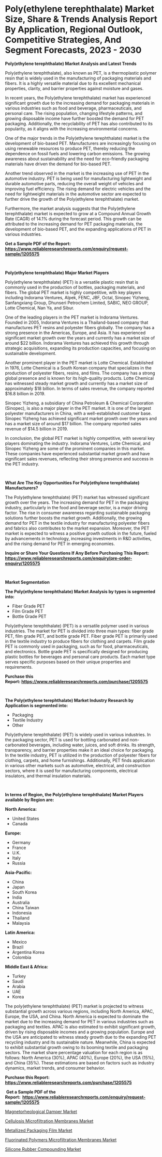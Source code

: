 <p><h1>Poly(ethylene terephthalate) Market Size, Share & Trends Analysis Report By Application, Regional Outlook, Competitive Strategies, And Segment Forecasts, 2023 - 2030</h1></p><p><strong>Poly(ethylene terephthalate) Market Analysis and Latest Trends</strong></p>
<p><p>Poly(ethylene terephthalate), also known as PET, is a thermoplastic polymer resin that is widely used in the manufacturing of packaging materials and fibers. It is a highly versatile material due to its excellent mechanical properties, clarity, and barrier properties against moisture and gases.</p><p>In recent years, the Poly(ethylene terephthalate) market has experienced significant growth due to the increasing demand for packaging materials in various industries such as food and beverage, pharmaceuticals, and personal care. The rising population, changing lifestyle patterns, and growing disposable income have further boosted the demand for PET packaging. Additionally, the recyclability of PET has also contributed to its popularity, as it aligns with the increasing environmental concerns.</p><p>One of the major trends in the Poly(ethylene terephthalate) market is the development of bio-based PET. Manufacturers are increasingly focusing on using renewable resources to produce PET, thereby reducing the dependence on fossil fuels and lowering carbon emissions. The growing awareness about sustainability and the need for eco-friendly packaging materials have driven the demand for bio-based PET.</p><p>Another trend observed in the market is the increasing use of PET in the automotive industry. PET is being used for manufacturing lightweight and durable automotive parts, reducing the overall weight of vehicles and improving fuel efficiency. The rising demand for electric vehicles and the need for lightweight materials in the automotive sector are expected to further drive the growth of the Poly(ethylene terephthalate) market.</p><p>Furthermore, the market analysis suggests that the Poly(ethylene terephthalate) market is expected to grow at a Compound Annual Growth Rate (CAGR) of 14.1% during the forecast period. This growth can be attributed to the increasing demand for PET packaging materials, the development of bio-based PET, and the expanding applications of PET in various industries.</p></p>
<p><strong>Get a Sample PDF of the Report:&nbsp; <a href="https://www.reliableresearchreports.com/enquiry/request-sample/1205575">https://www.reliableresearchreports.com/enquiry/request-sample/1205575</a></strong></p>
<p>&nbsp;</p>
<p><strong>Poly(ethylene terephthalate) Major Market Players</strong></p>
<p><p>Poly(ethylene terephthalate) (PET) is a versatile plastic resin that is commonly used in the production of bottles, packaging materials, and fibers. The global PET market is highly competitive, with key players including Indorama Ventures, Alpek, FENC, JBF, Octal, Sinopec Yizheng, Sanfangxiang Group, Dhunseri Petrochem Limited, SABIC, NEO GROUP, Lotte Chemical, Nan Ya, and Sibur.</p><p>One of the leading players in the PET market is Indorama Ventures. Founded in 2005, Indorama Ventures is a Thailand-based company that manufactures PET resins and polyester fibers globally. The company has a strong presence in the Americas, Europe, and Asia. It has experienced significant market growth over the years and currently has a market size of around $22 billion. Indorama Ventures has achieved this growth through strategic acquisitions, expanding its production capacities, and focusing on sustainable development.</p><p>Another prominent player in the PET market is Lotte Chemical. Established in 1976, Lotte Chemical is a South Korean company that specializes in the production of polyester fibers, resins, and films. The company has a strong global presence and is known for its high-quality products. Lotte Chemical has witnessed steady market growth and currently has a market size of approximately $18 billion. In terms of sales revenue, the company reported $16.8 billion in 2019.</p><p>Sinopec Yizheng, a subsidiary of China Petroleum & Chemical Corporation (Sinopec), is also a major player in the PET market. It is one of the largest polyester manufacturers in China, with a well-established customer base. Sinopec Yizheng has achieved significant market growth over the years and has a market size of around $17 billion. The company reported sales revenue of $14.5 billion in 2019.</p><p>In conclusion, the global PET market is highly competitive, with several key players dominating the industry. Indorama Ventures, Lotte Chemical, and Sinopec Yizheng are some of the prominent companies in this market. These companies have experienced substantial market growth and have significant sales revenues, reflecting their strong presence and success in the PET industry.</p></p>
<p>&nbsp;</p>
<p><strong>What Are The Key Opportunities For Poly(ethylene terephthalate) Manufacturers?</strong></p>
<p><p>The Poly(ethylene terephthalate) (PET) market has witnessed significant growth over the years. The increasing demand for PET in the packaging industry, particularly in the food and beverage sector, is a major driving factor. The rise in consumer awareness regarding sustainable packaging solutions further boosts the market growth. Additionally, the growing demand for PET in the textile industry for manufacturing polyester fibers and fabrics also contributes to the market expansion. Moreover, the PET market is expected to witness a positive growth outlook in the future, fueled by advancements in technology, increasing investments in R&D activities, and the rising demand for PET in emerging economies.</p></p>
<p><strong>Inquire or Share Your Questions If Any Before Purchasing This Report: <a href="https://www.reliableresearchreports.com/enquiry/pre-order-enquiry/1205575">https://www.reliableresearchreports.com/enquiry/pre-order-enquiry/1205575</a></strong></p>
<p>&nbsp;</p>
<p><strong>Market Segmentation</strong></p>
<p><strong>The Poly(ethylene terephthalate) Market Analysis by types is segmented into:</strong></p>
<p><ul><li>Fiber Grade PET</li><li>Film Grade PET</li><li>Bottle Grade PET</li></ul></p>
<p><p>Poly(ethylene terephthalate) (PET) is a versatile polymer used in various industries. The market for PET is divided into three main types: fiber grade PET, film grade PET, and bottle grade PET. Fiber grade PET is primarily used in the textile industry to produce fibers for clothing and carpets. Film grade PET is commonly used in packaging, such as for food, pharmaceuticals, and electronics. Bottle grade PET is specifically designed for producing plastic bottles for beverages and personal care products. Each market type serves specific purposes based on their unique properties and requirements.</p></p>
<p><strong>Purchase this Report:&nbsp;<a href="https://www.reliableresearchreports.com/purchase/1205575">https://www.reliableresearchreports.com/purchase/1205575</a></strong></p>
<p>&nbsp;</p>
<p><strong>The Poly(ethylene terephthalate) Market Industry Research by Application is segmented into:</strong></p>
<p><ul><li>Packaging</li><li>Textile Industry</li><li>Other</li></ul></p>
<p><p>Poly(ethylene terephthalate) (PET) is widely used in various industries. In the packaging sector, PET is used for bottling carbonated and non-carbonated beverages, including water, juices, and soft drinks. Its strength, transparency, and barrier properties make it an ideal choice for packaging. In the textile industry, PET is utilized in the production of polyester fibers for clothing, carpets, and home furnishings. Additionally, PET finds application in various other markets such as automotive, electrical, and construction sectors, where it is used for manufacturing components, electrical insulators, and thermal insulation materials.</p></p>
<p>&nbsp;</p>
<p><strong>In terms of Region, the Poly(ethylene terephthalate) Market Players available by Region are:</strong></p>
<p>
    <p> <strong> North America: </strong>
        <ul>
            <li>United States</li>
            <li>Canada</li>
        </ul>
        </p> 
    <p> <strong> Europe: </strong>
        <ul>
            <li>Germany</li>
            <li>France</li>
            <li>U.K.</li>
            <li>Italy</li>
            <li>Russia</li>
        </ul>
        </p> 
    <p> <strong> Asia-Pacific: </strong>
        <ul>
            <li>China</li>
            <li>Japan</li>
            <li>South Korea</li>
            <li>India</li>
            <li>Australia</li>
            <li>China Taiwan</li>
            <li>Indonesia</li>
            <li>Thailand</li>
            <li>Malaysia</li>
        </ul>
        </p> 
    <p> <strong> Latin America: </strong>
        <ul>
            <li>Mexico</li>
            <li>Brazil</li>
            <li>Argentina Korea</li>
            <li>Colombia</li>
        </ul>
        </p> 
    <p> <strong> Middle East & Africa: </strong>
        <ul>
            <li>Turkey</li>
            <li>Saudi</li>
            <li>Arabia</li>
            <li>UAE</li>
            <li>Korea</li>
        </ul>
    </p>
    </p>
<p><p>The poly(ethylene terephthalate) (PET) market is projected to witness substantial growth across various regions, including North America, APAC, Europe, the USA, and China. North America is expected to dominate the market due to the increasing demand for PET in various industries such as packaging and textiles. APAC is also estimated to exhibit significant growth, driven by rising disposable incomes and a growing population. Europe and the USA are anticipated to witness steady growth due to the expanding PET recycling industry and its sustainable nature. Meanwhile, China is expected to exhibit substantial growth owing to its booming textile and packaging sectors. The market share percentage valuation for each region is as follows: North America (30%), APAC (40%), Europe (20%), the USA (15%), and China (35%). These estimations are based on factors such as industry dynamics, market trends, and consumer behavior.</p></p>
<p><strong>Purchase this Report: <a href="https://www.reliableresearchreports.com/purchase/1205575">https://www.reliableresearchreports.com/purchase/1205575</a></strong></p>
<p>&nbsp;<strong>Get a Sample PDF of the Report:&nbsp;&nbsp;<a href="https://www.reliableresearchreports.com/enquiry/request-sample/1205575">https://www.reliableresearchreports.com/enquiry/request-sample/1205575</a></strong></p>
<p><strong></strong></p>
<p><p><a href="https://github.com/maliyahmorrow6654/Market-Research-Report-List-1/blob/main/magnetorheological-damper-market.md">Magnetorheological Damper Market</a></p><p><a href="https://www.linkedin.com/pulse/cellulosis-microfiltration-membranes-market/">Cellulosis Microfiltration Membranes Market</a></p><p><a href="https://medium.com/@marlonblick/metallized-packaging-film-market-trends-forecast-and-competitive-analysis-to-2030-a7f233b1ebeb">Metallized Packaging Film Market</a></p><p><a href="https://www.linkedin.com/pulse/fluorinated-polymers-microfiltration-membranes-market/">Fluorinated Polymers Microfiltration Membranes Market</a></p><p><a href="https://medium.com/@yvettelesch/silicone-rubber-compounding-market-insights-into-market-cagr-market-trends-and-growth-strategies-1a0f111946b3">Silicone Rubber Compounding Market</a></p></p>